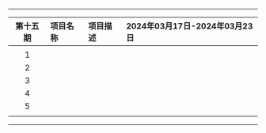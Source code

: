 
---

|        第十五期         | 项目名称                 | 项目描述              | 2024年03月17日-2024年03月23日                                  |
| :-------------------: | :----------------------- | :-------------------- | :----------------------------------------------------------- |
|                       |                          |                       |                                                              |
|           1           |                  |           |                          |
|           2           |                |               |                        |
|           3           |                |             |                      |
|           4           |                 |     |                   |
|           5           |                   |   |                        |
|                       |                          |                       |                                                              |

---

